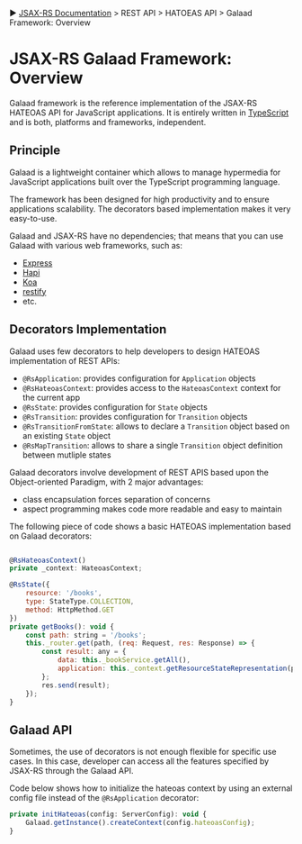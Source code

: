 :arrow_forward: [JSAX-RS Documentation](./jsax-rs-reference.md) > REST API > HATOEAS API > Galaad Framework: Overview

# JSAX-RS Galaad Framework: Overview

Galaad framework is the reference implementation of the JSAX-RS HATEOAS API for JavaScript applications. It is entirely written in [TypeScript](https://www.typescriptlang.org/) and is both, platforms and frameworks, independent.

## Principle

Galaad is a lightweight container which allows to manage hypermedia for JavaScript applications built over the TypeScript programming language.

The framework has been designed for high productivity and to ensure applications scalability. The decorators based implementation makes it very easy-to-use.

Galaad and JSAX-RS have no dependencies; that means that you can use Galaad with various web frameworks, such as:

- [Express](https://expressjs.com/)
- [Hapi](https://hapijs.com/)
- [Koa](https://koajs.com/)
- [restify](http://restify.com/)
- etc.

## Decorators Implementation

Galaad uses few decorators to help developers to design HATEOAS implementation of REST APIs:

- `@RsApplication`: provides configuration for `Application` objects
- `@RsHateoasContext`: provides access to the `HateoasContext` context for the current app
- `@RsState`: provides configuration for `State` objects
- `@RsTransition`: provides configuration for `Transition` objects
- `@RsTransitionFromState`: allows to declare a `Transition` object based on an existing `State` object
- `@RsMapTransition`: allows to share a single `Transition` object definition between mutliple states

Galaad decorators involve development of REST APIS based upon the Object-oriented Paradigm, with 2 major advantages:

- class encapsulation forces separation of concerns
- aspect programming makes code more readable and easy to maintain

The following piece of code shows a basic HATEOAS implementation based on Galaad decorators:

```javascript

@RsHateoasContext()
private _context: HateoasContext;

@RsState({
    resource: '/books',
    type: StateType.COLLECTION,
    method: HttpMethod.GET
})
private getBooks(): void {
    const path: string = '/books';
    this._router.get(path, (req: Request, res: Response) => {
        const result: any = {
            data: this._bookService.getAll(),
            application: this._context.getResourceStateRepresentation(path);
        };
        res.send(result);
    });
}
```

## Galaad API

Sometimes, the use of decorators is not enough flexible for specific use cases. In this case, developer can access all the features specified by JSAX-RS through the Galaad API.

Code below shows how to initialize the hateoas context by using an external config file instead of the `@RsApplication` decorator:

```javascript
private initHateoas(config: ServerConfig): void {
    Galaad.getInstance().createContext(config.hateoasConfig);
}
```